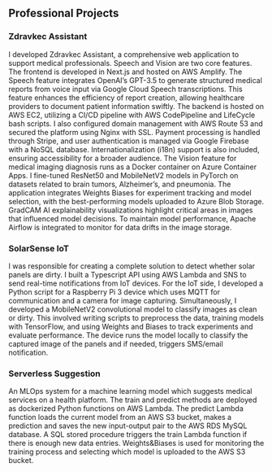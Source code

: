 ## Professional Projects

### Zdravkec Assistant

I developed Zdravkec Assistant, a comprehensive web application to support medical
professionals. Speech and Vision are two core features. The frontend is developed in Next.js and hosted on
AWS Amplify. The Speech feature integrates OpenAI’s GPT-3.5 to generate structured medical reports
from voice input via Google Cloud Speech transcriptions. This feature enhances the efficiency of report
creation, allowing healthcare providers to document patient information swiftly. The backend is hosted on
AWS EC2, utilizing a CI/CD pipeline with AWS CodePipeline and LifeCycle bash scripts. I also configured
domain management with AWS Route 53 and secured the platform using Nginx with SSL. Payment
processing is handled through Stripe, and user authentication is managed via Google Firebase with a
NoSQL database. Internationalization (i18n) support is also included, ensuring accessibility for a broader
audience. The Vision feature for medical imaging diagnosis runs as a Docker container on Azure Container
Apps. I fine-tuned ResNet50 and MobileNetV2 models in PyTorch on datasets related to brain tumors,
Alzheimer’s, and pneumonia. The application integrates Weights Biases for experiment tracking and model
selection, with the best-performing models uploaded to Azure Blob Storage. GradCAM AI explainability
visualizations highlight critical areas in images that influenced model decisions. To maintain model
performance, Apache Airflow is integrated to monitor for data drifts in the image storage.

### SolarSense IoT

I was responsible for creating a complete solution to detect whether solar panels are dirty. I
built a Typescript API using AWS Lambda and SNS to send real-time notifications from IoT devices. For
the IoT side, I developed a Python script for a Raspberry Pi 3 device which uses MQTT for communication
and a camera for image capturing. Simultaneously, I developed a MobileNetV2 convolutional model to
classify images as clean or dirty. This involved writing scripts to preprocess the data, training models with
TensorFlow, and using Weights and Biases to track experiments and evaluate performance. The device runs
the model locally to classify the captured image of the panels and if needed, triggers SMS/email notification.

### Serverless Suggestion

An MLOps system for a machine learning model which suggests medical services on a health platform. The train and predict methods are deployed as dockerized Python functions on AWS Lambda. The predict Lambda function loads the current model from an AWS S3 bucket, makes a prediction and saves the new input-output pair to the AWS RDS MySQL database. A SQL stored procedure triggers the train Lambda function if there is enough new data entries. Weights&Biases is used for monitoring the training process and selecting which model is uploaded to the AWS S3 bucket.
